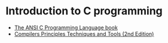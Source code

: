 # Introduction to C programming 
- [The ANSI C Programming Language book](https://drive.google.com/file/d/1HL7iyINhgImMzT-I8azjzSB5MzWwxBu5/view?usp=sharing)
- [Compilers Principles Techniques and Tools (2nd Edition) ](https://drive.google.com/file/d/1MarIoDTeLwIFCycJ0-m0sLlgV3XOAfqg/view?usp=sharing)
